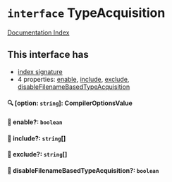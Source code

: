 # `interface` TypeAcquisition

[Documentation Index](../README.md)

## This interface has

- [index signature](#-option-string-compileroptionsvalue)
- 4 properties:
[enable](#-enable-boolean),
[include](#-include-string),
[exclude](#-exclude-string),
[disableFilenameBasedTypeAcquisition](#-disablefilenamebasedtypeacquisition-boolean)


#### 🔍 [option: `string`]: CompilerOptionsValue



#### 📄 enable?: `boolean`



#### 📄 include?: `string`\[]



#### 📄 exclude?: `string`\[]



#### 📄 disableFilenameBasedTypeAcquisition?: `boolean`



